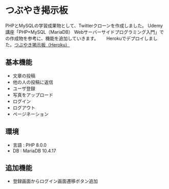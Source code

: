 # つぶやき掲示板  
PHPとMySQLの学習成果物として、Twitterクローンを作成しました。
Udemy講座「PHP+MySQL（MariaDB） Webサーバーサイドプログラミング入門」での作成物を参考に、機能を追加していきます。　　
Herokuでデプロイしました。[つぶやき掲示板（Heroku）](https://tsubuyaki-board.herokuapp.com/login.php)
## 基本機能
* 文章の投稿  
* 他の人の投稿に返信  
* ユーザ登録  
* 写真をアップロード  
* ログイン  
* ログアウト  
* ページネーション  
## 環境  
* 言語 : PHP 8.0.0
* DB : MariaDB 10.4.17

## 追加機能
* 登録画面からログイン画面遷移ボタン追加
